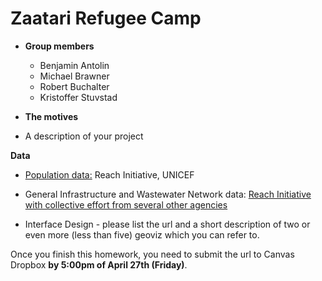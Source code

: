 # Zaatari Refugee Camp

- **Group members**
  - Benjamin Antolin
  - Michael Brawner
  - Robert Buchalter
  - Kristoffer Stuvstad

- **The motives**

- A description of your project

**Data**
  - [Population data:](https://data.humdata.org/organization/reach-initiative?groups=jor&q=&ext_page_size=25) Reach Initiative, UNICEF
  - General Infrastructure and Wastewater Network data: [Reach Initiative with collective effort from several other agencies](https://github.com/impact-initiatives/reach-jor-zaatari-data)

- Interface Design - please list the url and a short description of two or even more (less than five) geoviz which you can refer to.

Once you finish this homework, you need to submit the url to Canvas Dropbox **by 5:00pm of April 27th (Friday)**.
